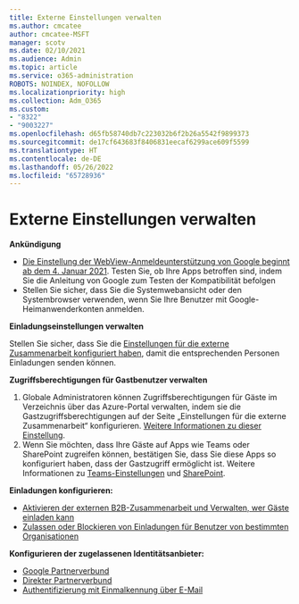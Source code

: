 ```yaml
---
title: Externe Einstellungen verwalten
ms.author: cmcatee
author: cmcatee-MSFT
manager: scotv
ms.date: 02/10/2021
ms.audience: Admin
ms.topic: article
ms.service: o365-administration
ROBOTS: NOINDEX, NOFOLLOW
ms.localizationpriority: high
ms.collection: Adm_O365
ms.custom:
- "8322"
- "9003227"
ms.openlocfilehash: d65fb58740db7c223032b6f2b26a5542f9899373
ms.sourcegitcommit: de17cf643683f8406831eecaf6299ace609f5599
ms.translationtype: HT
ms.contentlocale: de-DE
ms.lasthandoff: 05/26/2022
ms.locfileid: "65728936"
---
```

# <a name="managing-external-settings"></a>Externe Einstellungen verwalten

**Ankündigung**

- [Die Einstellung der WebView-Anmeldeunterstützung von Google beginnt ab dem 4. Januar 2021](https://docs.microsoft.com/azure/active-directory/external-identities/google-federation?WT.mc_id=Portal-Microsoft_Azure_Support#deprecation-of-webview-sign-in-support). Testen Sie, ob Ihre Apps betroffen sind, indem Sie die Anleitung von Google zum Testen der Kompatibilität befolgen
- Stellen Sie sicher, dass Sie die Systemwebansicht oder den Systembrowser verwenden, wenn Sie Ihre Benutzer mit Google-Heimanwenderkonten anmelden.

**Einladungseinstellungen verwalten**

Stellen Sie sicher, dass Sie die [Einstellungen für die externe Zusammenarbeit konfiguriert haben](https://docs.microsoft.com/azure/active-directory/external-identities/delegate-invitations?WT.mc_id=Portal-Microsoft_Azure_Support), damit die entsprechenden Personen Einladungen senden können.

**Zugriffsberechtigungen für Gastbenutzer verwalten**

1. Globale Administratoren können Zugriffsberechtigungen für Gäste im Verzeichnis über das Azure-Portal verwalten, indem sie die Gastzugriffsberechtigungen auf der Seite „Einstellungen für die externe Zusammenarbeit“ konfigurieren. [Weitere Informationen zu dieser Einstellung](https://docs.microsoft.com/azure/active-directory/fundamentals/users-default-permissions?WT.mc_id=Portal-Microsoft_Azure_Support).
2. Wenn Sie möchten, dass Ihre Gäste auf Apps wie Teams oder SharePoint zugreifen können, bestätigen Sie, dass Sie diese Apps so konfiguriert haben, dass der Gastzugriff ermöglicht ist. Weitere Informationen zu [Teams-Einstellungen](https://docs.microsoft.com/microsoftteams/guest-access?WT.mc_id=Portal-Microsoft_Azure_Support) und [SharePoint](https://docs.microsoft.com/sharepoint/external-sharing-overview?WT.mc_id=Portal-Microsoft_Azure_Support).

**Einladungen konfigurieren:**

- [Aktivieren der externen B2B-Zusammenarbeit und Verwalten, wer Gäste einladen kann](https://docs.microsoft.com/azure/active-directory/b2b/delegate-invitations?WT.mc_id=Portal-Microsoft_Azure_Support)
- [Zulassen oder Blockieren von Einladungen für Benutzer von bestimmten Organisationen](https://docs.microsoft.com/azure/active-directory/b2b/allow-deny-list?WT.mc_id=Portal-Microsoft_Azure_Support)

**Konfigurieren der zugelassenen Identitätsanbieter:**

- [Google Partnerverbund](https://docs.microsoft.com/azure/active-directory/b2b/google-federation?WT.mc_id=Portal-Microsoft_Azure_Support)
- [Direkter Partnerverbund](https://docs.microsoft.com/azure/active-directory/b2b/direct-federation?WT.mc_id=Portal-Microsoft_Azure_Support)
- [Authentifizierung mit Einmalkennung über E-Mail](https://docs.microsoft.com/azure/active-directory/b2b/one-time-passcode?WT.mc_id=Portal-Microsoft_Azure_Support)
